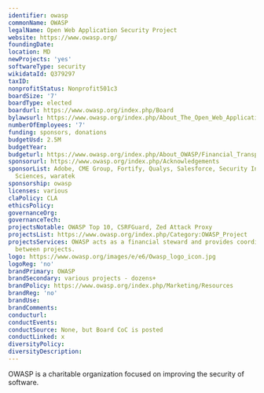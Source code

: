 ```yaml
---
identifier: owasp
commonName: OWASP
legalName: Open Web Application Security Project
website: https://www.owasp.org/
foundingDate:
location: MD
newProjects: 'yes'
softwareType: security
wikidataId: Q379297
taxID:
nonprofitStatus: Nonprofit501c3
boardSize: '7'
boardType: elected
boardurl: https://www.owasp.org/index.php/Board
bylawsurl: https://www.owasp.org/index.php/About_The_Open_Web_Application_Security_Project#OWASP_Foundation_Bylaws
numberOfEmployees: '7'
funding: sponsors, donations
budgetUsd: 2.5M
budgetYear:
budgeturl: https://www.owasp.org/index.php/About_OWASP/Financial_Transparency
sponsorurl: https://www.owasp.org/index.php/Acknowledgements
sponsorList: Adobe, CME Group, Fortify, Qualys, Salesforce, Security Innovation, Signal
  Sciences, waratek
sponsorship: owasp
licenses: various
claPolicy: CLA
ethicsPolicy:
governanceOrg:
governanceTech:
projectsNotable: OWASP Top 10, CSRFGuard, Zed Attack Proxy
projectsList: https://www.owasp.org/index.php/Category:OWASP_Project
projectsServices: OWASP acts as a financial steward and provides coordination services
  between projects.
logo: https://www.owasp.org/images/e/e6/Owasp_logo_icon.jpg
logoReg: 'no'
brandPrimary: OWASP
brandSecondary: various projects - dozens+
brandPolicy: https://www.owasp.org/index.php/Marketing/Resources
brandReg: 'no'
brandUse:
brandComments:
conducturl:
conductEvents:
conductSource: None, but Board CoC is posted
conductLinked: x
diversityPolicy:
diversityDescription:
---
```


OWASP is a charitable organization focused on improving the security of software.
